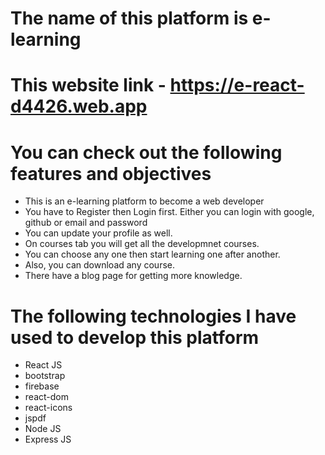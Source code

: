 # The name of this platform is e-learning

# This website link - https://e-react-d4426.web.app

# You can check out the following features and objectives

- This is an e-learning platform to become a web developer
- You have to Register then Login first. Either you can login with google, github or email and password
- You can update your profile as well.
- On courses tab you will get all the developmnet courses.
- You can choose any one then start learning one after another.
- Also, you can download any course.
- There have a blog page for getting more knowledge.

# The following technologies I have used to develop this platform

- React JS
- bootstrap
- firebase
- react-dom
- react-icons
- jspdf
- Node JS
- Express JS
